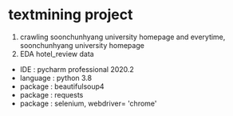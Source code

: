 # textmining project 

1. crawling soonchunhyang university homepage and everytime, soonchunhyang university homepage
2. EDA hotel_review data 


- IDE : pycharm professional 2020.2
- language : python 3.8
- package : beautifulsoup4 
- package : requests 
- package : selenium, webdriver= 'chrome'
